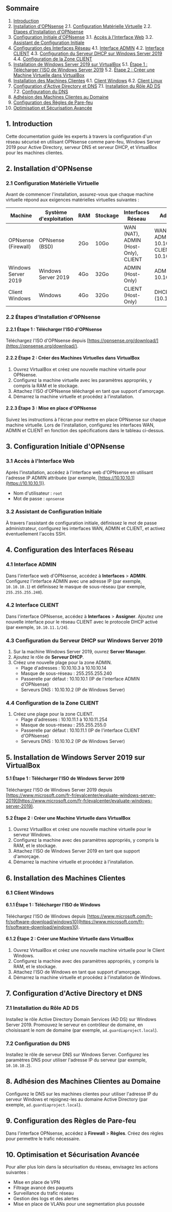 

## Sommaire

1. [Introduction](#1-introduction)
2. [Installation d'OPNsense](#2-installation-dopnsense)
   2.1. [Configuration Matérielle Virtuelle](#2.1-configuration-matérielle-virtuelle)
   2.2. [Étapes d'Installation d'OPNsense](#2.2-étapes-dinstallation-dopnsense)
3. [Configuration Initiale d'OPNsense](#3-configuration-initiale-dopnsense)
   3.1. [Accès à l'Interface Web](#3.1-accès-à-linterface-web)
   3.2. [Assistant de Configuration Initiale](#3.2-assistant-de-configuration-initiale)
4. [Configuration des Interfaces Réseau](#4-configuration-des-interfaces-réseau)
   4.1. [Interface ADMIN](#4.1-interface-admin)
   4.2. [Interface CLIENT](#4.2-interface-client)
   4.3. [Configuration du Serveur DHCP sur Windows Server 2019](#4.3-configuration-du-serveur-dhcp-sur-windows-server-2019)
   4.4. [Configuration de la Zone CLIENT](#4.4-configuration-de-la-zone-client)
5. [Installation de Windows Server 2019 sur VirtualBox](#5-installation-de-windows-server-2019-sur-virtualbox)
   5.1. [Étape 1 : Télécharger l'ISO de Windows Server 2019](#5.1-étape-1-télécharger-liso-de-windows-server-2019)
   5.2. [Étape 2 : Créer une Machine Virtuelle dans VirtualBox](#5.2-étape-2-créer-une-machine-virtuelle-dans-virtualbox)
6. [Installation des Machines Clientes](#6-installation-des-machines-clientes)
   6.1. [Client Windows](#6.1-client-windows)
   6.2. [Client Linux](#6.2-client-linux)
7. [Configuration d'Active Directory et DNS](#7-configuration-dactive-directory-et-dns)
   7.1. [Installation du Rôle AD DS](#7.1-installation-du-rôle-ad-ds)
   7.2. [Configuration du DNS](#7.2-configuration-du-dns)
8. [Adhésion des Machines Clientes au Domaine](#8-adhésion-des-machines-clientes-au-domaine)
9. [Configuration des Règles de Pare-feu](#9-configuration-des-règles-de-pare-feu)
10. [Optimisation et Sécurisation Avancée]()
## 1. Introduction

Cette documentation guide les experts à travers la configuration d'un réseau sécurisé en utilisant OPNsense comme pare-feu, Windows Server 2019 pour Active Directory, serveur DNS et serveur DHCP, et VirtualBox pour les machines clientes.

## 2. Installation d'OPNsense

### 2.1 Configuration Matérielle Virtuelle

Avant de commencer l'installation, assurez-vous que chaque machine virtuelle répond aux exigences matérielles virtuelles suivantes :

| Machine                   | Système d'exploitation | RAM | Stockage | Interfaces Réseau           | Adresse IP           |
| ------------------------- | ---------------------- | --- | -------- | --------------------------- | -------------------- |
| OPNsense (Firewall)       | OPNsense (BSD)         | 2Go | 10Go     | WAN (NAT), ADMIN (Host-Only), CLIENT | WAN: DHCP, ADMIN: 10.10.10.1/28, CLIENT: 10.10.11.1/24 |
| Windows Server 2019       | Windows Server 2019    | 4Go | 32Go     | ADMIN (Host-Only)            | ADMIN: 10.10.10.2    |
| Client Windows            | Windows                | 4Go | 32Go     | CLIENT (Host-Only)           | DHCP (10.10.11.x)    |

### 2.2 Étapes d'Installation d'OPNsense

#### 2.2.1 Étape 1 : Télécharger l'ISO d'OPNsense

Téléchargez l'ISO d'OPNsense depuis [https://opnsense.org/download/](https://opnsense.org/download/).

#### 2.2.2 Étape 2 : Créer des Machines Virtuelles dans VirtualBox

1. Ouvrez VirtualBox et créez une nouvelle machine virtuelle pour OPNsense.
2. Configurez la machine virtuelle avec les paramètres appropriés, y compris la RAM et le stockage.
3. Attachez l'ISO d'OPNsense téléchargé en tant que support d'amorçage.
4. Démarrez la machine virtuelle et procédez à l'installation.

#### 2.2.3 Étape 3 : Mise en place d'OPNsense

Suivez les instructions à l'écran pour mettre en place OPNsense sur chaque machine virtuelle. Lors de l'installation, configurez les interfaces WAN, ADMIN et CLIENT en fonction des spécifications dans le tableau ci-dessus.

## 3. Configuration Initiale d'OPNsense

### 3.1 Accès à l'Interface Web

Après l'installation, accédez à l'interface web d'OPNsense en utilisant l'adresse IP ADMIN attribuée (par exemple, [https://10.10.10.1](https://10.10.10.1)).

- Nom d'utilisateur : `root`
- Mot de passe : `opnsense`

### 3.2 Assistant de Configuration Initiale

À travers l'assistant de configuration initiale, définissez le mot de passe administrateur, configurez les interfaces WAN, ADMIN et CLIENT, et activez éventuellement l'accès SSH.

## 4. Configuration des Interfaces Réseau

### 4.1 Interface ADMIN

Dans l'interface web d'OPNsense, accédez à **Interfaces** > **ADMIN**. Configurez l'interface ADMIN avec une adresse IP (par exemple, `10.10.10.1`) et définissez le masque de sous-réseau (par exemple, `255.255.255.240`).

### 4.2 Interface CLIENT

Dans l'interface OPNsense, accédez à **Interfaces** > **Assigner**. Ajoutez une nouvelle interface pour le réseau CLIENT avec le protocole DHCP activé (par exemple, `10.10.11.1/24`).

### 4.3 Configuration du Serveur DHCP sur Windows Server 2019

1. Sur la machine Windows Server 2019, ouvrez **Server Manager**.
2.  Ajoutez le rôle de **Serveur DHCP**.
3. Créez une nouvelle plage pour la zone ADMIN.
   - Plage d'adresses : 10.10.10.3 à 10.10.10.14
   - Masque de sous-réseau : 255.255.255.240
   - Passerelle par défaut : 10.10.10.1 (IP de l'interface ADMIN d'OPNsense)
   - Serveurs DNS : 10.10.10.2 (IP de Windows Server)

### 4.4 Configuration de la Zone CLIENT

1. Créez une plage pour la zone CLIENT.
   - Plage d'adresses : 10.10.11.1 à 10.10.11.254
   - Masque de sous-réseau : 255.255.255.0
   - Passerelle par défaut : 10.10.11.1 (IP de l'interface CLIENT d'OPNsense)
   - Serveurs DNS : 10.10.10.2 (IP de Windows Server)

## 5. Installation de Windows Server 2019 sur VirtualBox

#### 5.1 Étape 1 : Télécharger l'ISO de Windows Server 2019

Téléchargez l'ISO de Windows Server 2019 depuis [https://www.microsoft.com/fr-fr/evalcenter/evaluate-windows-server-2019](https://www.microsoft.com/fr-fr/evalcenter/evaluate-windows-server-2019).

#### 5.2 Étape 2 : Créer une Machine Virtuelle dans VirtualBox

1. Ouvrez VirtualBox et créez une nouvelle machine virtuelle pour le serveur Windows.
2. Configurez la machine avec des paramètres appropriés, y compris la RAM, et le stockage.
3. Attachez l'ISO de Windows Server 2019 en tant que support d'amorçage.
4. Démarrez la machine virtuelle et procédez à l'installation.

## 6. Installation des Machines Clientes

### 6.1 Client Windows

#### 6.1.1 Étape 1 : Télécharger l'ISO de Windows

Téléchargez l'ISO de Windows depuis [https://www.microsoft.com/fr-fr/software-download/windows10](https://www.microsoft.com/fr-fr/software-download/windows10).

#### 6.1.2 Étape 2 : Créer une Machine Virtuelle dans VirtualBox

1. Ouvrez VirtualBox et créez une nouvelle machine virtuelle pour le Client Windows.
2. Configurez la machine avec des paramètres appropriés, y compris la RAM, et le stockage.
3. Attachez l'ISO de Windows en tant que support d'amorçage.
4. Démarrez la machine virtuelle et procédez à l'installation de Windows.

## 7. Configuration d'Active Directory et DNS

### 7.1 Installation du Rôle AD DS

Installez le rôle Active Directory Domain Services (AD DS) sur Windows Server 2019. Promouvez le serveur en contrôleur de domaine, en choisissant le nom de domaine (par exemple, `ad.guardiaproject.local`).

### 7.2 Configuration du DNS

Installez le rôle de serveur DNS sur Windows Server. Configurez les paramètres DNS pour utiliser l'adresse IP du serveur (par exemple, `10.10.10.2`).

## 8. Adhésion des Machines Clientes au Domaine

Configurez le DNS sur les machines clientes pour utiliser l'adresse IP du serveur Windows et rejoignez-les au domaine Active Directory (par exemple, `ad.guardiaproject.local`).

## 9. Configuration des Règles de Pare-feu

Dans l'interface OPNsense, accédez à **Firewall** > **Règles**. Créez des règles pour permettre le trafic nécessaire.

## 10. Optimisation et Sécurisation Avancée

Pour aller plus loin dans la sécurisation du réseau, envisagez les actions suivantes :
- Mise en place de VPN
- Filtrage avancé des paquets
- Surveillance du trafic réseau
- Gestion des logs et des alertes
- Mise en place de VLANs pour une segmentation plus poussée
